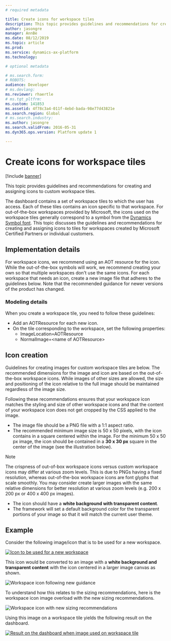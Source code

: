 ```yaml
---
# required metadata

title: Create icons for workspace tiles
description: This topic provides guidelines and recommendations for creating and assigning icons to custom workspace tiles.  
author: jasongre
manager: AnnBe
ms.date: 08/12/2019
ms.topic: article
ms.prod: 
ms.service: dynamics-ax-platform
ms.technology: 

# optional metadata

# ms.search.form: 
# ROBOTS: 
audience: Developer
# ms.devlang: 
ms.reviewer: rhaertle
# ms.tgt_pltfrm: 
ms.custom: 141853
ms.assetid: 4f78c3a4-011f-4ebd-bada-98e77d43821e
ms.search.region: Global
# ms.search.industry: 
ms.author: jasongre
ms.search.validFrom: 2016-05-31
ms.dyn365.ops.version: Platform update 1

---
```


# Create icons for workspace tiles

[!include [banner](../includes/banner.md)]

This topic provides guidelines and recommendations for creating and assigning icons to custom workspace tiles.  

The dashboard contains a set of workspace tiles to which the user has access. Each of these tiles contains an icon specific to that workspace. For out-of-the-box workspaces provided by Microsoft, the icons used on the workspace tiles generally correspond to a symbol from the [Dynamics Symbol font](symbol-font.md). This topic discusses the guidelines and recommendations for creating and assigning icons to tiles for workspaces created by Microsoft Certified Partners or individual customers.

## Implementation details
For workspace icons, we recommend using an AOT resource for the icon. While the out-of-the-box symbols will work, we recommend creating your own so that multiple workspaces don't use the same icons. For each workspace that needs an icon, create a new image file that adheres to the guidelines below. Note that the recommended guidance for newer versions of the product has changed.

### Modeling details

When you create a workspace tile, you need to follow these guidelines:

-   Add an AOTResource for each new icon.
-   On the tile corresponding to the workspace, set the following properties:
    -   ImageLocation=AOTResource
    -   NormalImage=&lt;name of AOTResource&gt;

## Icon creation
Guidelines for creating images for custom workspace tiles are below. The recommended dimensions for the image and icon are based on the out-of-the-box workspace icons. While images of other sizes are allowed, the size and positioning of the icon relative to the full image should be maintained regardless of the image size.  

Following these recommendations ensures that your workspace icon matches the styling and size of other workspace icons and that the content of your workspace icon does not get cropped by the CSS applied to the image.

-   The image file should be a PNG file with a 1:1 aspect ratio.
-   The recommended minimum image size is 50 x 50 pixels, with the icon contains in a square centered within the image. For the minimum 50 x 50 px image, the icon should be contained in a **30 x 30 px** square in the center of the image (see the illustration below). 

> [!NOTE]
> The crispness of out-of-box workspace icons versus custom workspace icons may differ at various zoom levels. This is due to PNGs having a fixed resolution, whereas out-of-the-box workspace icons are font glyphs that scale smoothly. You may consider create larger images with the same relative dimensions for better resolution at various zoom levels (e.g. 200 x 200 px or 400 x 400 px images). 

-   The icon should have a **white background with transparent content**. 
-   The framework will set a default background color for the transparent portions of your image so that it will match the current user theme.


## Example 
Consider the following image/icon that is to be used for a new workspace. 

[![Icon to be used for a new workspace](./media/newlogo3.png)](./media/newlogo3.png) 


This icon would be converted to an image with a **white background and transparent content** with the icon centered in a larger image canvas as shown.  

![Workspace icon following new guidance](./media/baseIcon_img_PU29.png) 

To understand how this relates to the sizing recommendations, here is the workspace icon image overload with the new sizing recommendations.   

![Workspace icon with new sizing recommendations](./media/baseIcon_Guides_PU29.png) 

Using this image on a workspace tile yields the following result on the dashboard. 

[![Result on the dashboard when image used on workspace tile](./media/newWorkspaceIcon_PU29.png)](./media/newWorkspaceIcon_PU29.png)                




